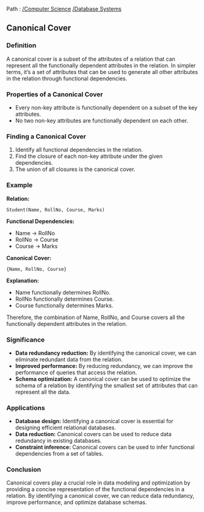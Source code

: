 Path : [/Computer Science](../../index.md) [/Database Systems](../index.md)
## Canonical Cover

### Definition

A canonical cover is a subset of the attributes of a relation that can represent all the functionally dependent attributes in the relation. In simpler terms, it’s a set of attributes that can be used to generate all other attributes in the relation through functional dependencies.

### Properties of a Canonical Cover

- Every non-key attribute is functionally dependent on a subset of the key attributes.
- No two non-key attributes are functionally dependent on each other.

### Finding a Canonical Cover

1. Identify all functional dependencies in the relation.
2. Find the closure of each non-key attribute under the given dependencies.
3. The union of all closures is the canonical cover.


### Example

**Relation:**

```
Student(Name, RollNo, Course, Marks)
```

**Functional Dependencies:**

- Name -> RollNo
- RollNo -> Course
- Course -> Marks

**Canonical Cover:**

```
{Name, RollNo, Course}
```

**Explanation:**

- Name functionally determines RollNo.
- RollNo functionally determines Course.
- Course functionally determines Marks.

Therefore, the combination of Name, RollNo, and Course covers all the functionally dependent attributes in the relation.


### Significance

- **Data redundancy reduction:** By identifying the canonical cover, we can eliminate redundant data from the relation.
- **Improved performance:** By reducing redundancy, we can improve the performance of queries that access the relation.
- **Schema optimization:** A canonical cover can be used to optimize the schema of a relation by identifying the smallest set of attributes that can represent all the data.


### Applications

- **Database design:** Identifying a canonical cover is essential for designing efficient relational databases.
- **Data reduction:** Canonical covers can be used to reduce data redundancy in existing databases.
- **Constraint inference:** Canonical covers can be used to infer functional dependencies from a set of tables.


### Conclusion

Canonical covers play a crucial role in data modeling and optimization by providing a concise representation of the functional dependencies in a relation. By identifying a canonical cover, we can reduce data redundancy, improve performance, and optimize database schemas.
